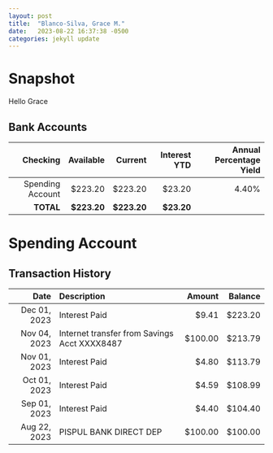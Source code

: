 ```yaml
---
layout: post
title:  "Blanco-Silva, Grace M."
date:   2023-08-22 16:37:38 -0500
categories: jekyll update
---
```


# Snapshot

Hello Grace

## Bank Accounts

| Checking         | Available    | Current     | Interest YTD | Annual Percentage Yield |
| --------:        | ---------:   | -------:    | -----------: | ----------------------: |
| Spending Account |      $223.20 |     $223.20 |       $23.20 |                   4.40% |
| **TOTAL**        |  **$223.20** | **$223.20** |   **$23.20** |                         |


# Spending Account

## Transaction History

| Date         | Description                                  | Amount  | Balance |
| ---:         | :--------------------                       | ------: | ------: |
| Dec 01, 2023 |                                Interest Paid |   $9.41 | $223.20 |
| Nov 04, 2023 | Internet transfer from Savings Acct XXXX8487 | $100.00 | $213.79 |
| Nov 01, 2023 |                                Interest Paid |   $4.80 | $113.79 |
| Oct 01, 2023 |                                Interest Paid |   $4.59 | $108.99 |
| Sep 01, 2023 |                                Interest Paid |   $4.40 | $104.40 |
| Aug 22, 2023 |                       PISPUL BANK DIRECT DEP | $100.00 | $100.00 |
